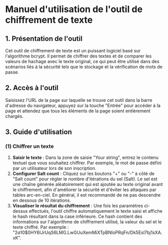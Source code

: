 # Manuel d'utilisation de l'outil de chiffrement de texte

## 1. Présentation de l'outil

Cet outil de chiffrement de texte est un puissant logiciel basé sur l'algorithme bcrypt. Il permet de chiffrer des textes et de comparer les valeurs de hachage avec le texte original, ce qui peut être utilisé dans des scénarios liés à la sécurité tels que le stockage et la vérification de mots de passe.

## 2. Accès à l'outil

Saisissez l'URL de la page sur laquelle se trouve cet outil dans la barre d'adresse du navigateur, appuyez sur la touche "Entrée" pour accéder à la page et attendez que tous les éléments de la page soient entièrement chargés.

## 3. Guide d'utilisation

### (1) Chiffrer un texte

1. **Saisir le texte** : Dans la zone de saisie "Your string", entrez le contenu textuel que vous souhaitez chiffrer. Par exemple, le mot de passe défini par un utilisateur lors de son inscription.
2. **Configurer Salt count** : Cliquez sur les boutons "+" ou "-" à côté de "Salt count" pour régler le nombre d'itérations du sel (Salt). Le sel est une chaîne générée aléatoirement qui est ajoutée au texte original avant le chiffrement, afin d'améliorer la sécurité et d'éviter les attaques par tables arc-en-ciel. En général, il est recommandé de ne pas descendre en dessous de 10 itérations.
3. **Visualiser le résultat du chiffrement** : Une fois les paramètres ci-dessus effectués, l'outil chiffre automatiquement le texte saisi et affiche le hash résultant dans la case inférieure. Ce hash contient des informations sur l'algorithme de chiffrement utilisé, la valeur du sel et le texte chiffré. Par exemple : "$2a$10$0HY6IJrUqS6LMG.LwGUuXemMiXTpBNloPRqFn/Dk5Esl7bj1sXA.xK".